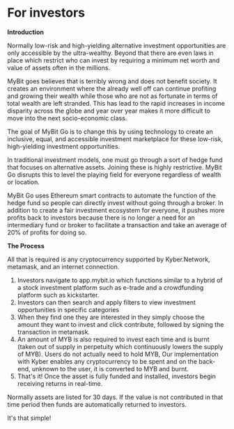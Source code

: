 # For investors

**Introduction**

Normally low-risk and high-yielding alternative investment opportunities are only accessible by the ultra-wealthy. Beyond that there are even laws in place which restrict who can invest by requiring a minimum net worth and value of assets often in the millions. 

MyBit goes believes that is terribly wrong and does not benefit society. It creates an environment where the already well off can continue profiting and growing their wealth while those who are not as fortunate in terms of total wealth are left stranded. This has lead to the rapid increases in income disparity across the globe and year over year makes it more difficult to move into the next socio-economic class.

The goal of MyBit Go is to change this by using technology to create an inclusive, equal, and accessible investment marketplace for these low-risk, high-yielding investment opportunities. 

In traditional investment models, one must go through a sort of hedge fund that focuses on alternative assets. Joining these is highly restrictive. MyBit Go disrupts this to level the playing field for everyone regardless of wealth or location.

MyBit Go uses Ethereum smart contracts to automate the function of the hedge fund so people can directly invest without going through a broker. In addition to create a fair investment ecosystem for everyone, it pushes more profits back to investors because there is no longer a need for an intermediary fund or broker to facilitate a transaction and take an average of 20% of profits for doing so.

**The Process**

All that is required is any cryptocurrency supported by Kyber.Network, metamask, and an internet connection.

1. Investors navigate to app.mybit.io which functions similar to a hybrid of a stock investment platform such as e-trade and a crowdfunding platform such as kickstarter. 
2. Investors can then search and apply filters to view investment opportunities in specific categories
3. When they find one they are interested in they simply choose the amount they want to invest and click contribute, followed by signing the transaction in metamask. 
4. An amount of MYB is also required to invest each time and is burnt \(taken out of supply in perpetuity which continuously lowers the supply of MYB\). Users do not actually need to hold MYB, Our implementation with Kyber enables any cryptocurrency to be spent and on the back-end, unknown to the user, it is converted to MYB and burnt.
5. That's it! Once the asset is fully funded and installed, investors begin receiving returns in real-time.

Normally assets are listed for 30 days. If the value is not contributed in that time period then funds are automatically returned to investors.

It's that simple!

